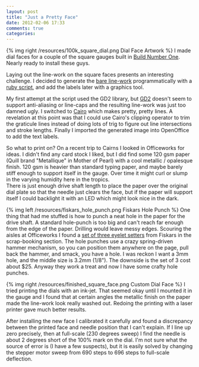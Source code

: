 ```yaml
---
layout: post
title: "Just a Pretty Face"
date: 2012-02-06 17:33
comments: true
categories: 
---
```


{% img right /resources/100k_square_dial.png Dial Face Artwork %}
I made dial faces for a couple of the square gauges built
in [Build Number One](/blog/2012/01/28/build-number-one/).  Nearly
ready to install these guys.  

Laying out the line-work on the square faces presents 
an interesting challenge.  I decided to generate the 
[bare line-work](https://github.com/clearwater/gaugette/blob/master/tools/square_dial/dial.png)
programmatically with a [ruby script](https://github.com/clearwater/gaugette/blob/master/tools/square_dial/dial.rb), and add the labels later with
a graphics tool.

My first attempt at the script used the GD2 library, but [GD2](http://gd2.rubyforge.org/rdoc/)
doesn't seem to support anti-aliasing or line-caps and the resulting line-work
was just too damned ugly.  I switched to [Cairo](http://rubyforge.org/projects/cairo/) which makes pretty, pretty lines.
A revelation at this point was that I could use Cairo's clipping operator to trim the graticule lines instead of doing lots of trig to figure out line 
intersections and stroke lengths.  Finally I imported the generated image into 
OpenOffice to add the text labels.

So what to print on?  On a recent trip to Cairns I looked in Officeworks
for ideas.  I didn't find any card stock I liked, but
I did find some 120 gsm paper (Quill brand "Metallique"
in Mother of Pearl) with a cool metallic / opalesque finish.
120 gsm is heavier than standard typing paper, and maybe barely stiff 
enough to support itself in the gauge.  Over time it might curl
or slump in the varying humidity here in the tropics.  
There is just enough drive shaft length to place the paper
over the original dial plate so that the needle just clears
the face, but if the paper will support itself I could 
backlight it with an LED which might look nice in the dark.

{% img left /resources/fiskars_hole_punch.png Fiskars Hole Punch %}
One thing that had me stuffed is how to punch a neat hole in the paper for
the drive shaft.  A standard hole-punch is too big and can't reach 
far enough from the edge of the paper.  Drilling would leave messy edges.  Scouring
the aisles at Officeworks I found a 
[set of three eyelet setters](http://www.fiskarscraft.eu/Products/Craft/Punches/Eyelet-Setter/Eyelet-Setter-Pack) from Fiskars in the scrap-booking section.  The hole punches use a crazy spring-driven hammer mechanism, so you can position them anywhere on the page, pull back the hammer, and smack, you have a hole.  I was reckon I want a 3mm hole, and the middle
size is 3.2mm (1/8").  The downside is the set of 3 cost about $25.  Anyway they work a treat and now 
I have some crafty hole punches.

{% img right /resources/finished_square_face.png Custom Dial Face %}
I tried printing the dials with an ink-jet.  That
seemed okay until I mounted it in the gauge and I found
that at certain angles the metallic finish
on the paper made the line-work look really washed out.  Redoing
the printing with a laser printer gave much better results.

After installing the new face I calibrated it carefully and found
a discrepancy between the printed face and needle position that I can't
explain.  If I line up zero precisely, then at full-scale (230 degrees 
sweep) I find the needle is about 2 degrees short of the 100% mark on
the dial.  I'm not sure what the source of error is (I have a few suspects), but it is easily
solved by changing the stepper motor sweep from 690 steps to 696 steps
to full-scale deflection.
